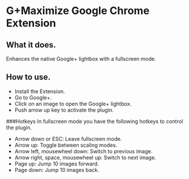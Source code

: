 G+Maximize Google Chrome Extension
==================================

What it does.
-------------
Enhances the native Google+ lightbox with a fullscreen mode.

How to use.
-----------
* Install the Extension.
* Go to Google+.
* Click on an image to open the Google+ lightbox.
* Push arrow up key to activate the plugin.

###Hotkeys
In fullscreen mode you have the following hotkeys to control the plugin.

* Arrow down or ESC: Leave fullscreen mode.
* Arrow up: Toggle between scaling modes.
* Arrow left, mousewheel down: Switch to previous image.
* Arrow right, space, mousewheel up: Switch to next image.
* Page up: Jump 10 images forward.
* Page down: Jump 10 images back.